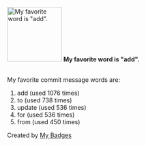 <img src="https://github.com/my-badges/my-badges/blob/master/src/all-badges/favorite-word/favorite-word.png?raw=true" alt="My favorite word is &quot;add&quot;." title="My favorite word is &quot;add&quot;." width="128">
<strong>My favorite word is &quot;add&quot;.</strong>
<br><br>

My favorite commit message words are:

1. add (used 1076 times)
2. to (used 738 times)
3. update (used 536 times)
4. for (used 536 times)
5. from (used 450 times)


Created by <a href="https://github.com/my-badges/my-badges">My Badges</a>